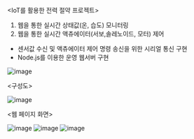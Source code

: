 <IoT를 활용한 전력 절약 프로젝트>

1. 웹을 통한 실시간 상태값(온, 습도) 모니터링
2. 웹을 통한 실시간 액츄에이터(서보,솔레노이드, 모터) 제어
 - 센서값 수신 및 액츄에이터 제어 명령 송신을 위한 시리얼 통신 구현
 - Node.js를 이용한 운영 웹서버 구현

![image](https://github.com/user-attachments/assets/4e770b9b-4d1d-4874-b7df-d490cb884ac0)

<구성도>

![image](https://github.com/user-attachments/assets/05a29711-58f4-4fb0-a642-01484369fcdd)

<웹 페이지 화면>

![image](https://github.com/user-attachments/assets/59daccb9-d189-43a0-abb8-ea48c89a21b7)
![image](https://github.com/user-attachments/assets/f979d6da-294a-4357-af18-121b6e675d16)
![image](https://github.com/user-attachments/assets/07d1ce29-1da6-4aa1-88bb-4599fec0db8b)
